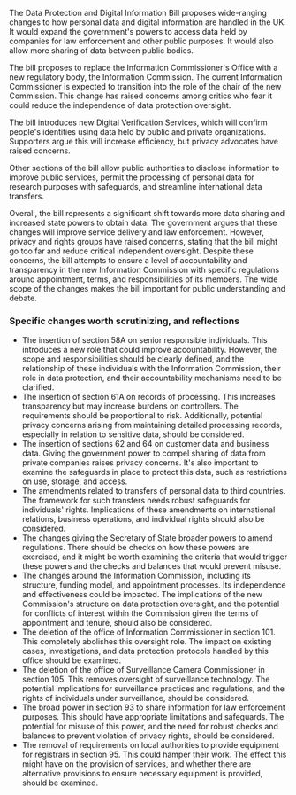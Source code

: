 The Data Protection and Digital Information Bill proposes wide-ranging changes to how personal data and digital information are handled in the UK. It would expand the government's powers to access data held by companies for law enforcement and other public purposes. It would also allow more sharing of data between public bodies.

The bill proposes to replace the Information Commissioner's Office with a new regulatory body, the Information Commission. The current Information Commissioner is expected to transition into the role of the chair of the new Commission. This change has raised concerns among critics who fear it could reduce the independence of data protection oversight.

The bill introduces new Digital Verification Services, which will confirm people's identities using data held by public and private organizations. Supporters argue this will increase efficiency, but privacy advocates have raised concerns.

Other sections of the bill allow public authorities to disclose information to improve public services, permit the processing of personal data for research purposes with safeguards, and streamline international data transfers.

Overall, the bill represents a significant shift towards more data sharing and increased state powers to obtain data. The government argues that these changes will improve service delivery and law enforcement. However, privacy and rights groups have raised concerns, stating that the bill might go too far and reduce critical independent oversight. Despite these concerns, the bill attempts to ensure a level of accountability and transparency in the new Information Commission with specific regulations around appointment, terms, and responsibilities of its members. The wide scope of the changes makes the bill important for public understanding and debate.

### Specific changes worth scrutinizing, and reflections

 * The insertion of section 58A on senior responsible individuals. This introduces a new role that could improve accountability. However, the scope and responsibilities should be clearly defined, and the relationship of these individuals with the Information Commission, their role in data protection, and their accountability mechanisms need to be clarified.
 * The insertion of section 61A on records of processing. This increases transparency but may increase burdens on controllers. The requirements should be proportional to risk. Additionally, potential privacy concerns arising from maintaining detailed processing records, especially in relation to sensitive data, should be considered.
 * The insertion of sections 62 and 64 on customer data and business data. Giving the government power to compel sharing of data from private companies raises privacy concerns. It's also important to examine the safeguards in place to protect this data, such as restrictions on use, storage, and access.
 * The amendments related to transfers of personal data to third countries. The framework for such transfers needs robust safeguards for individuals' rights. Implications of these amendments on international relations, business operations, and individual rights should also be considered.
 * The changes giving the Secretary of State broader powers to amend regulations. There should be checks on how these powers are exercised, and it might be worth examining the criteria that would trigger these powers and the checks and balances that would prevent misuse.
 * The changes around the Information Commission, including its structure, funding model, and appointment processes. Its independence and effectiveness could be impacted. The implications of the new Commission's structure on data protection oversight, and the potential for conflicts of interest within the Commission given the terms of appointment and tenure, should also be considered.
 * The deletion of the office of Information Commissioner in section 101. This completely abolishes this oversight role. The impact on existing cases, investigations, and data protection protocols handled by this office should be examined.
 * The deletion of the office of Surveillance Camera Commissioner in section 105. This removes oversight of surveillance technology. The potential implications for surveillance practices and regulations, and the rights of individuals under surveillance, should be considered.
 * The broad power in section 93 to share information for law enforcement purposes. This should have appropriate limitations and safeguards. The potential for misuse of this power, and the need for robust checks and balances to prevent violation of privacy rights, should be considered.
 * The removal of requirements on local authorities to provide equipment for registrars in section 95. This could hamper their work. The effect this might have on the provision of services, and whether there are alternative provisions to ensure necessary equipment is provided, should be examined.